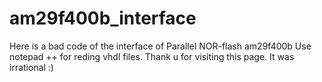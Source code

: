 # am29f400b_interface
Here is a bad code of the interface of Parallel NOR-flash am29f400b
Use notepad ++ for reding vhdl files.
Thank u for visiting this page. It was irrational :)
